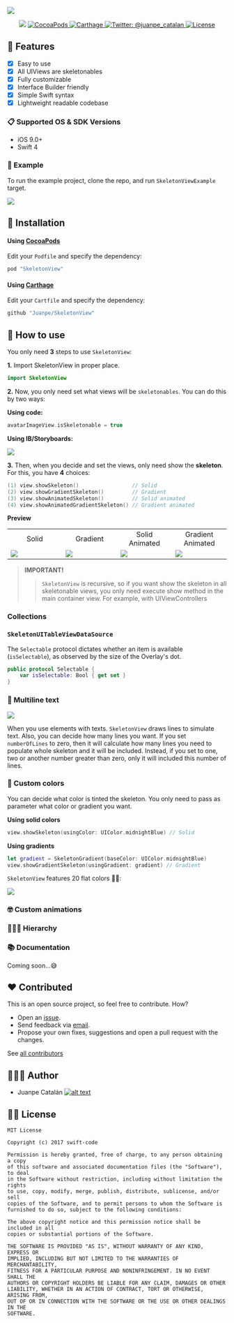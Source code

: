 ![](Assets/header.jpg)

<p align="center">
    <img src="https://img.shields.io/badge/Swift-4.0-orange.svg" />
    <a href="https://cocoapods.org/pods/SkeletonView">
        <img src="https://img.shields.io/cocoapods/v/SkeletonView.svg" alt="CocoaPods" />
    </a>
    <a href="https://github.com/Carthage/Carthage">
        <img src="https://img.shields.io/badge/carthage-compatible-4BC51D.svg?style=flat" alt="Carthage" />
    </a>
    <a href="https://twitter.com/juanpe_catalan">
        <img src="https://img.shields.io/badge/contact-@juanpe_catalan-blue.svg?style=flat" alt="Twitter: @juanpe_catalan" />
    </a>
    <a href="https://opensource.org/licenses/MIT">
  <img src="https://img.shields.io/badge/License-MIT-yellow.svg" alt="License" />
</a>
</p>



## 🌟 Features

- [x] Easy to use
- [x] All UIViews are skeletonables
- [x] Fully customizable
- [x] Interface Builder friendly
- [x] Simple Swift syntax
- [x] Lightweight readable codebase

### 📋 Supported OS & SDK Versions

* iOS 9.0+
* Swift 4

### 🔮 Example

To run the example project, clone the repo, and run `SkeletonViewExample` target.

![](Assets/demoApp.png)

## 📲 Installation

#### Using [CocoaPods](https://cocoapods.org)

Edit your `Podfile` and specify the dependency:

```ruby
pod "SkeletonView"
```

#### Using [Carthage](https://github.com/carthage)

Edit your `Cartfile` and specify the dependency:

```bash
github "Juanpe/SkeletonView"
```

## 🐒 How to use

You only need **3** steps to use `SkeletonView`:

**1.** Import SkeletonView in proper place.
```swift
import SkeletonView
```

**2.** Now, you only need set what views will be `skeletonables`. You can do this by two ways:

**Using code:**
```swift
avatarImageView.isSkeletonable = true
```
**Using IB/Storyboards:**

![](Assets/storyboard.png)

**3.** Then, when you decide and set the views, only need show the **skeleton**. For this, you have **4** choices:

```swift
(1) view.showSkeleton()                 // Solid
(2) view.showGradientSkeleton()         // Gradient
(3) view.showAnimatedSkeleton()         // Solid animated
(4) view.showAnimatedGradientSkeleton() // Gradient animated
```

**Preview**

<table>
<tr>
<td width="25%">
<center>Solid</center>
</td>
<td width="25%">
<center>Gradient</center>
</td>
<td width="25%">
<center>Solid Animated</center>
</td>
<td width="25%">
<center>Gradient Animated</center>
</td>
</tr>
<tr>
<td width="25%">
<img src="Assets/solid.png"></img>
</td>
<td width="25%">
<img src="Assets/gradient.png"></img>
</td>
<td width="25%">
<img src="Assets/solid_animated.gif"></img>
</td>
<td width="25%">
<img src="Assets/gradient_animated.gif"></img>
</td>
</tr>
</table>

> **IMPORTANT!**
>>```SkeletonView``` is recursive, so if you want show the skeleton in all skeletonable views, you only need execute show method in the main container view. For example, with UIViewControllers

###  Collections

### `SkeletonUITableViewDataSource`

 The `Selectable` protocol dictates whether an item is available (`isSelectable`), as observed by the size of the Overlay's dot.

``` swift
public protocol Selectable {
    var isSelectable: Bool { get set }
}
```

### 📰 Multiline text


![](Assets/multilines.png)

When you use elements with texts. ```SkeletonView``` draws lines to simulate text.
Also, you can decide how many lines you want. If you set ```numberOfLines``` to zero, then it will calculate how many lines you need to populate whole skeleton and it will be included. Instead, if you set to one, two or another number greater than zero, only it will included this number of lines.

### 🎨 Custom colors

You can decide what color is tinted the skeleton. You only need to pass as parameter what color or gradient you want.

**Using solid colors**
``` swift
view.showSkeleton(usingColor: UIColor.midnightBlue) // Solid
```
**Using gradients**
``` swift
let gradient = SkeletonGradient(baseColor: UIColor.midnightBlue)
view.showGradientSkeleton(usingGradient: gradient) // Gradient
```

```SkeletonView``` features 20 flat colors 🤙🏼:

![](Assets/flatcolors.png)

### 🤓 Custom animations

### 👨‍👧‍👦 Hierarchy

### 📚 Documentation
Coming soon...😅

## ❤️ Contributed
This is an open source project, so feel free to contribute. How?
- Open an [issue](https://github.com/Juanpe/SkeletonView/issues/new).
- Send feedback via [email](mailto://juanpecatalan.com).
- Propose your own fixes, suggestions and open a pull request with the changes.

See [all contributors](https://github.com/Juanpe/SkeletonView/graphs/contributors)

## 👨🏻‍💻 Author
[1.1]: http://i.imgur.com/tXSoThF.png
[1]: http://www.twitter.com/juanpe_catalan

* Juanpe Catalán [![alt text][1.1]][1]

## 👮🏻 License

```
MIT License

Copyright (c) 2017 swift-code

Permission is hereby granted, free of charge, to any person obtaining a copy
of this software and associated documentation files (the "Software"), to deal
in the Software without restriction, including without limitation the rights
to use, copy, modify, merge, publish, distribute, sublicense, and/or sell
copies of the Software, and to permit persons to whom the Software is
furnished to do so, subject to the following conditions:

The above copyright notice and this permission notice shall be included in all
copies or substantial portions of the Software.

THE SOFTWARE IS PROVIDED "AS IS", WITHOUT WARRANTY OF ANY KIND, EXPRESS OR
IMPLIED, INCLUDING BUT NOT LIMITED TO THE WARRANTIES OF MERCHANTABILITY,
FITNESS FOR A PARTICULAR PURPOSE AND NONINFRINGEMENT. IN NO EVENT SHALL THE
AUTHORS OR COPYRIGHT HOLDERS BE LIABLE FOR ANY CLAIM, DAMAGES OR OTHER
LIABILITY, WHETHER IN AN ACTION OF CONTRACT, TORT OR OTHERWISE, ARISING FROM,
OUT OF OR IN CONNECTION WITH THE SOFTWARE OR THE USE OR OTHER DEALINGS IN THE
SOFTWARE.
```

